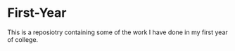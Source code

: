 # First-Year
This is a reposiotry containing some of the work I have done in my first year of college.
